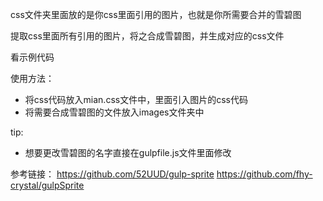 css文件夹里面放的是你css里面引用的图片，也就是你所需要合并的雪碧图

提取css里面所有引用的图片，将之合成雪碧图，并生成对应的css文件

看示例代码

使用方法：
 - 将css代码放入mian.css文件中，里面引入图片的css代码
 - 将需要合成雪碧图的文件放入images文件夹中

tip:
 - 想要更改雪碧图的名字直接在gulpfile.js文件里面修改


参考链接：
https://github.com/52UUD/gulp-sprite
https://github.com/fhy-crystal/gulpSprite

